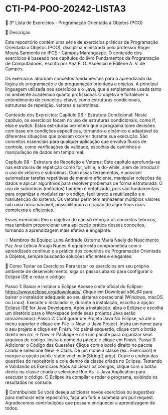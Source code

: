 # CTI-P4-POO-20242-LISTA3

📌 3° Lista de Exercícios - Programação Orientada a Objetos (POO)

📖 Descrição

Este repositório contém uma série de exercícios práticos de Programação Orientada a Objetos (POO), disciplina ministrada pelo professor Roger Moura Sarmento no IFCE - Campus Maranguape. O conteúdo dos exercícios é baseado nos capítulos do livro Fundamentos da Programação de Computadores, escrito por Ana F. G. Ascencio e Edilene A. V. de Campos.

Os exercícios abordam conceitos fundamentais para o aprendizado da lógica de programação e da programação orientada a objetos. A principal linguagem utilizada nos exercícios é o Java, que é amplamente usada tanto no ambiente acadêmico quanto profissional. O objetivo é fortalecer o entendimento de conceitos-chave, como estruturas condicionais, estruturas de repetição, vetores e subrotinas.

Conteúdo dos Exercícios:
Capítulo 06 - Estrutura Condicional: Neste capítulo, os exercícios focam no uso de estruturas condicionais, como if, else e switch. Estas estruturas permitem que o programa tome decisões com base em condições específicas, tornando-o dinâmico e adaptável às diferentes situações que possam ocorrer durante sua execução. São conceitos essenciais para qualquer aplicação que envolva fluxos de controle, como verificações de validade, escolhas de caminhos e manipulação de dados em tempo real.

Capítulo 08 - Estrutura de Repetição e Vetores: Este capítulo aprofunda-se nas estruturas de repetição como for, while, e do-while, além de introduzir o uso de vetores e subrotinas. Com essas ferramentas, é possível automatizar tarefas repetitivas de maneira eficiente, manipular coleções de dados e aplicar algoritmos para resolver problemas de forma estruturada. O uso de subrotinas (métodos) também é enfatizado, pois são fundamentais para organizar e modularizar o código, facilitando a reutilização e a manutenção do sistema. Os vetores permitem armazenar múltiplos valores sob uma única variável, possibilitando a criação de algoritmos mais complexos e eficientes.

Esses exercícios têm o objetivo de não só reforçar os conceitos teóricos, mas também proporcionar uma aplicação prática desses conceitos, tornando a aprendizagem mais efetiva e engajante.

💡 Membros da Equipe:
Luna Andrade Osterne
Maria Naely do Nascimento Paz
Ana Letícia Araújo Nunes
A equipe está comprometida com o aprendizado contínuo e a prática dos conceitos de Programação Orientada a Objetos, sempre buscando soluções eficientes e elegantes.

👾 Como Testar os Exercícios
Para testar os exercícios em seu próprio ambiente de desenvolvimento, siga os passos abaixo para configurar o Eclipse IDE e rodar o código:

Passo 1: Baixar e Instalar o Eclipse
Acesse o site oficial do Eclipse: https://www.eclipse.org/downloads/.
Clique em Download x86_64 para baixar o instalador adequado ao seu sistema operacional (Windows, macOS ou Linux).
Execute o instalador e, durante a instalação, escolha a opção Eclipse IDE for Java Developers.
Após a instalação, abra o Eclipse e escolha um diretório para o Workspace (onde seus projetos Java serão armazenados).
Passo 2: Configurar um Projeto Java
No Eclipse, vá até o menu superior e clique em File -> New -> Java Project.
Insira um nome para o seu projeto e clique em Finish.
No painel esquerdo, clique com o botão direito em src -> New -> Package e crie um pacote para organizar seus arquivos de código.
Insira o nome do pacote e clique em Finish.
Passo 3: Adicionar o Código das Questões
Clique com o botão direito no pacote criado e selecione New -> Class.
Dê um nome à classe (ex.: Exercicio1) e marque a opção public static void main(String[] args).
Copie o código das questões do repositório e cole dentro da classe criada no Eclipse.
Testando e Validando os Exercícios
Após adicionar os códigos, clique com o botão direito na classe criada e selecione Run As -> Java Application para executar o código. O Eclipse irá compilar e rodar o programa, exibindo os resultados no console.

🔗 Contribuindo
Se você deseja adicionar novos exercícios ou sugestões para melhorar este repositório, faça um fork e submeta um pull request. Agradecemos contribuições que possam enriquecer a aprendizagem de todos.
